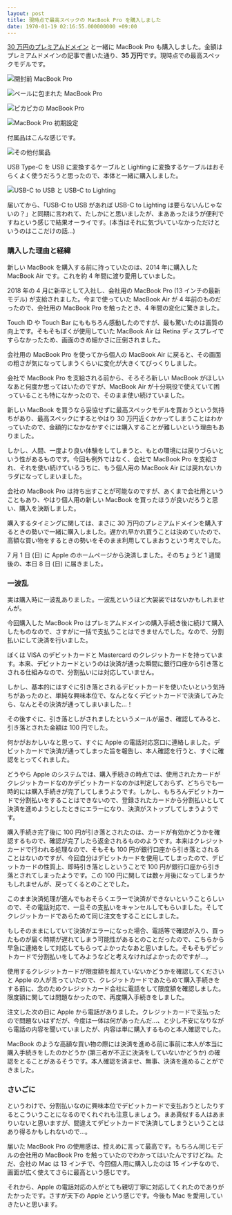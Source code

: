 ```yaml
---
layout: post
title: 現時点で最高スペックの MacBook Pro を購入しました
date: 1970-01-19 02:16:55.000000000 +09:00
---
```

[30 万円のプレミアムドメイン](https://noraworld.blog/get-noraworld-com/) と一緒に MacBook Pro も購入しました。金額はプレミアムドメインの記事で書いた通り、**35 万円**です。現時点での最高スペックモデルです。

![開封前 MacBook Pro](/content/images/2018/07/IMG_1182.jpg)

![ベールに包まれた MacBook Pro](/content/images/2018/07/IMG_1183.jpg)

![ピカピカの MacBook Pro](/content/images/2018/07/IMG_1184.jpg)

![MacBook Pro 初期設定](/content/images/2018/07/IMG_1197.jpg)

付属品はこんな感じです。

![その他付属品](/content/images/2018/07/IMG_1185.jpg)

USB Type-C を USB に変換するケーブルと Lighting に変換するケーブルはおそらくよく使うだろうと思ったので、本体と一緒に購入しました。

![USB-C to USB と USB-C to Lighting](/content/images/2018/07/IMG_1178.jpg)

届いてから、「USB-C to USB があれば USB-C to Lighting は要らないんじゃないの？」と同期に言われて、たしかにと思いましたが、まああったほうが便利ですねという感じで結果オーライです。(本当はそれに気づいていなかっただけというのはここだけの話...)

### 購入した理由と経緯
新しい MacBook を購入する前に持っていたのは、2014 年に購入した MacBook Air です。これを約 4 年間に渡り愛用していました。

2018 年の 4 月に新卒として入社し、会社用の MacBook Pro (13 インチの最新モデル) が支給されました。今まで使っていた MacBook Air が 4 年前のものだったので、会社用の MacBook Pro を触ったとき、4 年間の変化に驚きました。

Touch ID や Touch Bar にももちろん感動したのですが、最も驚いたのは画質の向上です。そもそもぼくが使用していた MacBook Air は Retina ディスプレイですらなかったため、画面のきめ細かさに圧倒されました。

会社用の MacBook Pro を使ってから個人の MacBook Air に戻ると、その画面の粗さが気になってしまうくらいに変化が大きくてびっくりしました。

会社で MacBook Pro を支給される前から、そろそろ新しい MacBook がほしいなあと何度か思ってはいたのですが、MacBook Air が十分現役で使えていて困っていることも特になかったので、そのまま使い続けていました。

新しい MacBook を買うなら妥協せずに最高スペックモデルを買おうという気持ちがあり、最高スペックにするとやはり 30 万円近くかかってしまうことはわかっていたので、金額的になかなかすぐには購入することが難しいという理由もありました。

しかし、人間、一度より良い体験をしてしまうと、もとの環境には戻りづらいという性があるものです。今回も例外ではなく、会社で MacBook Pro を支給され、それを使い続けているうちに、もう個人用の MacBook Air には戻れないカラダになってしまいました。

会社の MacBook Pro は持ち出すことが可能なのですが、あくまで会社用ということもあり、やはり個人用の新しい MacBook を買ったほうが良いだろうと思い、購入を決断しました。

購入するタイミングに関しては、まさに 30 万円のプレミアムドメインを購入するときの勢いで一緒に購入しました。遅かれ早かれ買うことは決めていたので、高額な買い物をするときの勢いをそのまま利用してしまおうという考えでした。

7 月 1 日 (日) に Apple のホームページから決済しました。そのちょうど 1 週間後の、本日 8 日 (日) に届きました。

### 一波乱
実は購入時に一波乱ありました。一波乱というほど大袈裟ではないかもしれませんが。

今回購入した MacBook Pro はプレミアムドメインの購入手続き後に続けて購入したものなので、さすがに一括で支払うことはできませんでした。なので、分割払いにして決済を行いました。

ぼくは VISA のデビットカードと Mastercard のクレジットカードを持っています。本来、デビットカードというのは決済が通った瞬間に銀行口座から引き落とされる仕組みなので、分割払いには対応していません。

しかし、基本的にはすぐに引き落とされるデビットカードを使いたいという気持ちがあったのと、単純な興味本位で、なんとなくデビットカードで決済してみたら、なんとその決済が通ってしまいました...！

その後すぐに、引き落としがされましたというメールが届き、確認してみると、引き落とされた金額は 100 円でした。

何かがおかしいなと思って、すぐに Apple の電話対応窓口に連絡しました。デビットカードで決済が通ってしまった旨を報告し、本人確認を行うと、すぐに確認をとってくれました。

どうやら Apple のシステムでは、購入手続きの時点では、使用されたカードがクレジットカードなのかデビットカードなのかは判定しておらず、どちらでも一時的には購入手続きが完了してしまうようです。しかし、もちろんデビットカードで分割払いをすることはできないので、登録されたカードから分割払いとして決済を進めようとしたときにエラーになり、決済がストップしてしまうようです。

購入手続き完了後に 100 円が引き落とされたのは、カードが有効かどうかを確認するもので、確認が完了したら返金されるもののようです。本来はクレジットカードで行われる処理なので、そもそも 100 円が銀行口座から引き落とされることはないのですが、今回自分はデビットカードを使用してしまったので、デビットカードの性質上、即時引き落としということで 100 円が銀行口座から引き落とされてしまったようです。この 100 円に関しては数ヶ月後になってしまうかもしれませんが、戻ってくるとのことでした。

このまま決済処理が進んでもおそらくエラーで決済ができないということらしいので、その電話対応で、一旦その支払いをキャンセルしてもらいました。そしてクレジットカードであらためて同じ注文をすることにしました。

もしそのままにしていて決済がエラーになった場合、電話等で確認が入り、買ったものが届く時期が遅れてしまう可能性があるとのことだったので、こちらから早急に連絡をして対応してもらってよかったなあと思いました。そもそもデビットカードで分割払いをしてみようなどと考えなければよかったのですが...。

使用するクレジットカードが限度額を超えていないかどうかを確認してくださいと Apple の人が言っていたので、クレジットカードであたらめて購入手続きをする前に、念のためクレジットカード会社に電話をして限度額を確認しました。限度額に関しては問題なかったので、再度購入手続きをしました。

注文した次の日に Apple から電話がありました。クレジットカードで支払ったので問題ないはずだが、今度は一体は何があったんだ...、と少し不安になりながら電話の内容を聞いていましたが、内容は単に購入するものと本人確認でした。

MacBook のような高額な買い物の際には決済を進める前に事前に本人が本当に購入手続きをしたのかどうか (第三者が不正に決済をしていないかどうか) の確認をとることがあるそうです。本人確認を済ませ、無事、決済を進めることができました。

### さいごに
というわけで、分割払いなのに興味本位でデビットカードで支払おうとしたりするとこういうことになるのでくれぐれも注意しましょう。まあ真似する人はあまりいないと思いますが、間違えてデビットカードで決済してしまうということはあり得るかもしれないので...。

届いた MacBook Pro の使用感は、控えめに言って最高です。もちろん同じモデルの会社用の MacBook Pro を触っていたのでわかってはいたんですけどね。ただ、会社の Mac は 13 インチで、今回個人用に購入したのは 15 インチなので、画面が広く使えてさらに最高という感じです。

それから、Apple の電話対応の人がとても親切丁寧に対応してくれたのでありがたかったです。さすが天下の Apple という感じです。今後も Mac を愛用していきたいと思います。
